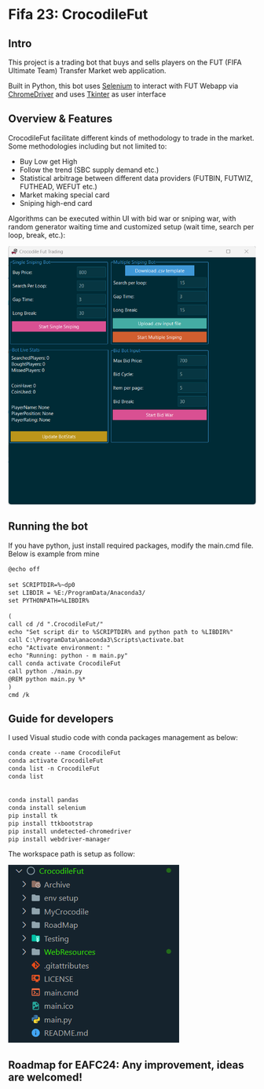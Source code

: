 # Fifa 23: CrocodileFut


## Intro
This project is a trading bot that buys and sells players on the FUT (FIFA Ultimate Team) Transfer Market web application. 

Built in Python, this bot uses [Selenium](https://www.selenium.dev/documentation/en/) to interact with FUT Webapp via [ChromeDriver](https://www.chromium.org/) and uses [Tkinter](https://wiki.python.org/moin/TkInter) as user interface


## Overview & Features
CrocodileFut facilitate different kinds of methodology to trade in the market. Some methodologies including but not limited to:
- Buy Low get High 
- Follow the trend (SBC supply demand etc.)
- Statistical arbitrage between different data providers (FUTBIN, FUTWIZ, FUTHEAD, WEFUT etc.)
- Market making special card
- Sniping high-end card

Algorithms can be executed within UI with bid war or sniping war, with random generator waiting time and customized setup (wait time, search per loop, break, etc.):

<img src="./WebResources/UI.png" >

## Running the bot
If you have python, just install required packages, modify the main.cmd file. Below is example from mine

```console
@echo off

set SCRIPTDIR=%~dp0
set LIBDIR = %E:/ProgramData/Anaconda3/
set PYTHONPATH=%LIBDIR%

(
call cd /d ".CrocodileFut/"
echo "Set script dir to %SCRIPTDIR% and python path to %LIBDIR%"
call C:\ProgramData\anaconda3\Scripts\activate.bat
echo "Activate environment: "
echo "Running: python - m main.py"
call conda activate CrocodileFut
call python ./main.py
@REM python main.py %*
)
cmd /k
```

## Guide for developers

I used Visual studio code with conda packages management as below:

```console
conda create --name CrocodileFut
conda activate CrocodileFut
conda list -n CrocodileFut
conda list


conda install pandas
conda install selenium
pip install tk
pip install ttkbootstrap
pip install undetected-chromedriver
pip install webdriver-manager
```
 The workspace path is setup as follow:

<img src="./WebResources/VScode workspace.png">

## Roadmap for EAFC24: Any improvement, ideas are welcomed!